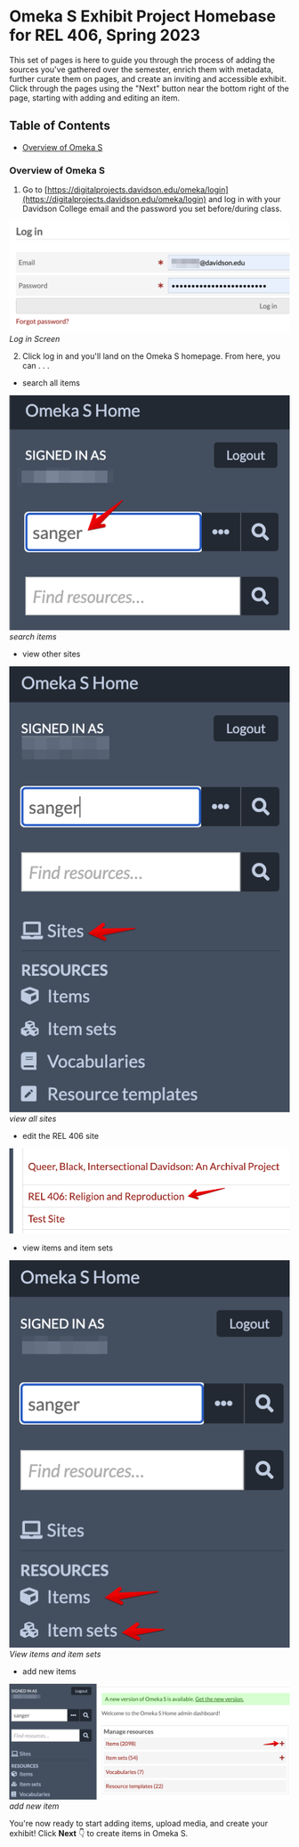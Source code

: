 # Omeka S Exhibit Project Homebase for REL 406, Spring 2023

This set of pages is here to guide you through the process of adding the sources you've gathered over the semester, enrich them with metadata, further curate them on pages, and create an inviting and accessible exhibit. Click through the pages using the "Next" button near the bottom right of the page, starting with adding and editing an item.

## Table of Contents

- [Overview of Omeka S](#overview-of-omeka-s)

### Overview of Omeka S

1. Go to [https://digitalprojects.davidson.edu/omeka/login](https://digitalprojects.davidson.edu/omeka/login) and log in with your Davidson College email and the password you set before/during class.

![Log in Screen](../help_files/Log_In_UN_PW.png)*Log in Screen*

2. Click log in and you'll land on the Omeka S homepage. From here, you can . . .

- search all items

![search items](../help_files/Login_Search.png)*search items*

- view other sites

![View all sites](../help_files/Login_Sites.png)*view all sites*

- edit the REL 406 site

![edit REL 406 site](../help_files/Login_Site_View.png)

- view items and item sets

![View items and item sets](../help_files/Login_Items.png)*View items and item sets*

- add new items

![add new item](../help_files/Login_Add_Item.png)*add new item*

You're now ready to start adding items, upload media, and create your exhibit! Click **Next** :point_down: to create items in Omeka S.
